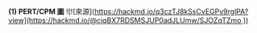 **(1) PERT/CPM 圖**
![![來源]([https://hackmd.io/q3czTJ8kSsCvEGPv9rglPA?view](https://hackmd.io/@cjqBX7RDSMSJUP0adJLUmw/SJOZqTZmo
))](https://user-images.githubusercontent.com/57654809/194916993-e9219ac7-4705-4490-8b70-3ce9c6b7b578.png)
